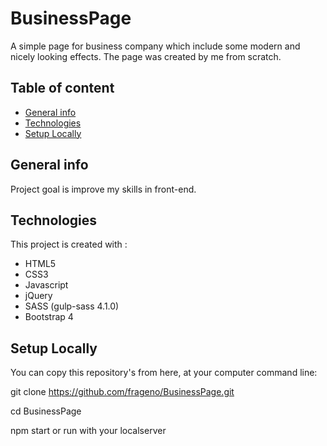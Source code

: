 ﻿# BusinessPage

A simple page for business company which include some modern and nicely looking effects.
The page was created by me from scratch.

## Table of content
* [General info](#general-info)
* [Technologies](#technologies)
* [Setup Locally](#setup)


## General info

Project goal is improve my skills in front-end.


## Technologies

This project is created with : 
* HTML5
* CSS3
* Javascript
* jQuery
* SASS (gulp-sass 4.1.0)
* Bootstrap 4

## Setup Locally
You can copy this repository's from here, at your computer command line:

git clone https://github.com/frageno/BusinessPage.git

cd BusinessPage

npm start or run with your localserver 
